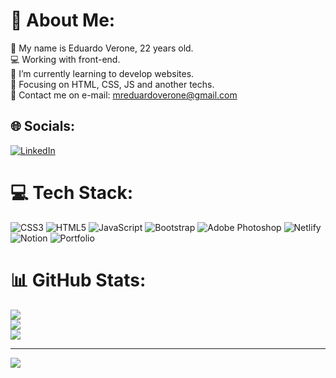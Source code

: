 # 💫 About Me:
🔸 My name is Eduardo Verone, 22 years old.<br>💻 Working with front-end.<br>🌱 I’m currently learning to develop websites.<br>🔸 Focusing on HTML, CSS, JS and another techs.<br>📨 Contact me on e-mail: mreduardoverone@gmail.com<br>


## 🌐 Socials:
[![LinkedIn](https://img.shields.io/badge/LinkedIn-%230077B5.svg?logo=linkedin&logoColor=white)](https://linkedin.com/in/eduardo-verone) 

# 💻 Tech Stack:
![CSS3](https://img.shields.io/badge/css3-%231572B6.svg?style=flat&logo=css3&logoColor=white) ![HTML5](https://img.shields.io/badge/html5-%23E34F26.svg?style=flat&logo=html5&logoColor=white) ![JavaScript](https://img.shields.io/badge/javascript-%23323330.svg?style=flat&logo=javascript&logoColor=%23F7DF1E) ![Bootstrap](https://img.shields.io/badge/bootstrap-%23563D7C.svg?style=flat&logo=bootstrap&logoColor=white) ![Adobe Photoshop](https://img.shields.io/badge/adobephotoshop-%2331A8FF.svg?style=flat&logo=adobephotoshop&logoColor=white) ![Netlify](https://img.shields.io/badge/netlify-%23000000.svg?style=flat&logo=netlify&logoColor=#00C7B7) ![Notion](https://img.shields.io/badge/Notion-%23000000.svg?style=flat&logo=notion&logoColor=white) ![Portfolio](https://img.shields.io/badge/Portfolio-%23000000.svg?style=flat&logo=firefox&logoColor=#FF7139)
# 📊 GitHub Stats:
![](https://github-readme-stats.vercel.app/api?username=VERON3W&theme=dark&hide_border=false&include_all_commits=false&count_private=false)<br/>
![](https://github-readme-streak-stats.herokuapp.com/?user=VERON3W&theme=dark&hide_border=false)<br/>
![](https://github-readme-stats.vercel.app/api/top-langs/?username=VERON3W&theme=dark&hide_border=false&include_all_commits=false&count_private=false&layout=compact)

---
[![](https://visitcount.itsvg.in/api?id=VERON3W&icon=5&color=7)](https://visitcount.itsvg.in)

<!-- Proudly created with GPRM ( https://gprm.itsvg.in ) -->
